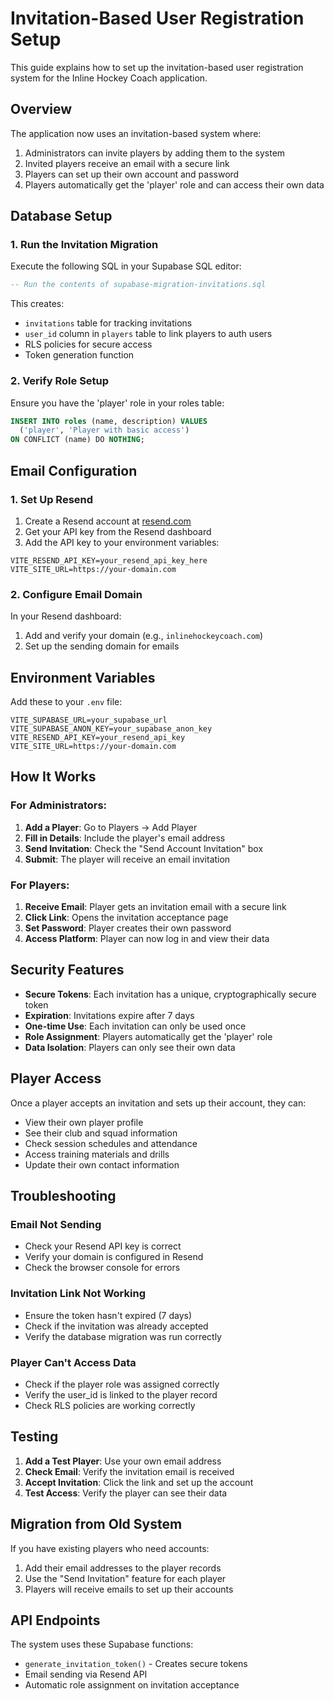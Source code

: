 # Invitation-Based User Registration Setup

This guide explains how to set up the invitation-based user registration system for the Inline Hockey Coach application.

## Overview

The application now uses an invitation-based system where:
1. Administrators can invite players by adding them to the system
2. Invited players receive an email with a secure link
3. Players can set up their own account and password
4. Players automatically get the 'player' role and can access their own data

## Database Setup

### 1. Run the Invitation Migration

Execute the following SQL in your Supabase SQL editor:

```sql
-- Run the contents of supabase-migration-invitations.sql
```

This creates:
- `invitations` table for tracking invitations
- `user_id` column in `players` table to link players to auth users
- RLS policies for secure access
- Token generation function

### 2. Verify Role Setup

Ensure you have the 'player' role in your roles table:

```sql
INSERT INTO roles (name, description) VALUES
  ('player', 'Player with basic access')
ON CONFLICT (name) DO NOTHING;
```

## Email Configuration

### 1. Set Up Resend

1. Create a Resend account at [resend.com](https://resend.com)
2. Get your API key from the Resend dashboard
3. Add the API key to your environment variables:

```env
VITE_RESEND_API_KEY=your_resend_api_key_here
VITE_SITE_URL=https://your-domain.com
```

### 2. Configure Email Domain

In your Resend dashboard:
1. Add and verify your domain (e.g., `inlinehockeycoach.com`)
2. Set up the sending domain for emails

## Environment Variables

Add these to your `.env` file:

```env
VITE_SUPABASE_URL=your_supabase_url
VITE_SUPABASE_ANON_KEY=your_supabase_anon_key
VITE_RESEND_API_KEY=your_resend_api_key
VITE_SITE_URL=https://your-domain.com
```

## How It Works

### For Administrators:

1. **Add a Player**: Go to Players → Add Player
2. **Fill in Details**: Include the player's email address
3. **Send Invitation**: Check the "Send Account Invitation" box
4. **Submit**: The player will receive an email invitation

### For Players:

1. **Receive Email**: Player gets an invitation email with a secure link
2. **Click Link**: Opens the invitation acceptance page
3. **Set Password**: Player creates their own password
4. **Access Platform**: Player can now log in and view their data

## Security Features

- **Secure Tokens**: Each invitation has a unique, cryptographically secure token
- **Expiration**: Invitations expire after 7 days
- **One-time Use**: Each invitation can only be used once
- **Role Assignment**: Players automatically get the 'player' role
- **Data Isolation**: Players can only see their own data

## Player Access

Once a player accepts an invitation and sets up their account, they can:

- View their own player profile
- See their club and squad information
- Check session schedules and attendance
- Access training materials and drills
- Update their own contact information

## Troubleshooting

### Email Not Sending
- Check your Resend API key is correct
- Verify your domain is configured in Resend
- Check the browser console for errors

### Invitation Link Not Working
- Ensure the token hasn't expired (7 days)
- Check if the invitation was already accepted
- Verify the database migration was run correctly

### Player Can't Access Data
- Check if the player role was assigned correctly
- Verify the user_id is linked to the player record
- Check RLS policies are working correctly

## Testing

1. **Add a Test Player**: Use your own email address
2. **Check Email**: Verify the invitation email is received
3. **Accept Invitation**: Click the link and set up the account
4. **Test Access**: Verify the player can see their data

## Migration from Old System

If you have existing players who need accounts:

1. Add their email addresses to the player records
2. Use the "Send Invitation" feature for each player
3. Players will receive emails to set up their accounts

## API Endpoints

The system uses these Supabase functions:
- `generate_invitation_token()` - Creates secure tokens
- Email sending via Resend API
- Automatic role assignment on invitation acceptance 